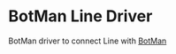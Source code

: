# BotMan Line Driver

BotMan driver to connect Line with [BotMan](https://github.com/botman/botman)
